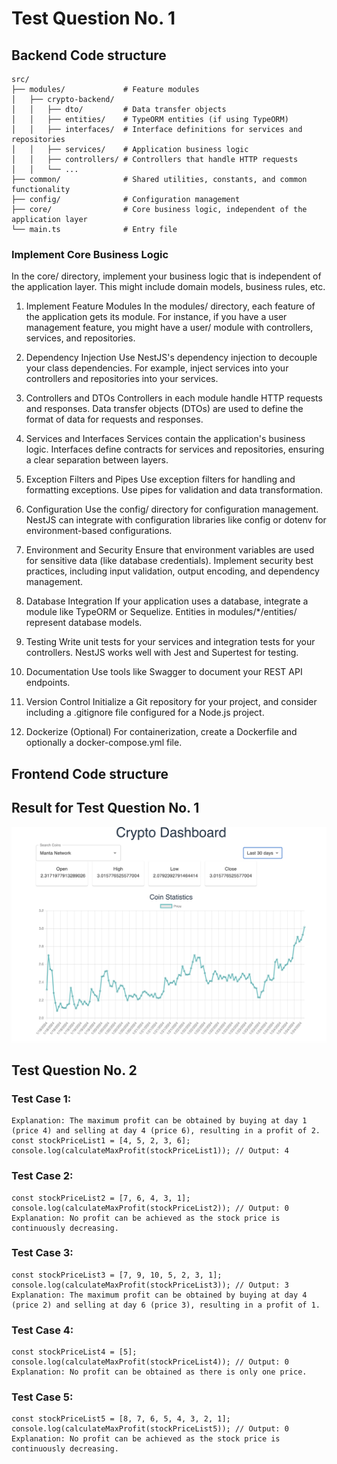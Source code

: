 # Test Question No. 1
## Backend Code structure
```
src/
├── modules/             # Feature modules
│   ├── crypto-backend/
│   │   ├── dto/         # Data transfer objects
│   │   ├── entities/    # TypeORM entities (if using TypeORM)
│   │   ├── interfaces/  # Interface definitions for services and repositories
│   │   ├── services/    # Application business logic
│   │   ├── controllers/ # Controllers that handle HTTP requests
│   │   └── ...
├── common/              # Shared utilities, constants, and common functionality
├── config/              # Configuration management
├── core/                # Core business logic, independent of the application layer
└── main.ts              # Entry file
```
### Implement Core Business Logic
In the core/ directory, implement your business logic that is independent of the application layer. This might include domain models, business rules, etc.

1. Implement Feature Modules
   In the modules/ directory, each feature of the application gets its module. For instance, if you have a user management feature, you might have a user/ module with controllers, services, and repositories.

2. Dependency Injection
   Use NestJS's dependency injection to decouple your class dependencies. For example, inject services into your controllers and repositories into your services.

3. Controllers and DTOs
   Controllers in each module handle HTTP requests and responses. Data transfer objects (DTOs) are used to define the format of data for requests and responses.

4. Services and Interfaces
   Services contain the application's business logic. Interfaces define contracts for services and repositories, ensuring a clear separation between layers.

5. Exception Filters and Pipes
   Use exception filters for handling and formatting exceptions. Use pipes for validation and data transformation.
5. Configuration
    Use the config/ directory for configuration management. NestJS can integrate with configuration libraries like config or dotenv for environment-based configurations.

6. Environment and Security
    Ensure that environment variables are used for sensitive data (like database credentials). Implement security best practices, including input validation, output encoding, and dependency management.

7. Database Integration
    If your application uses a database, integrate a module like TypeORM or Sequelize. Entities in modules/*/entities/ represent database models.

8. Testing
    Write unit tests for your services and integration tests for your controllers. NestJS works well with Jest and Supertest for testing.

9. Documentation
    Use tools like Swagger to document your REST API endpoints.

10. Version Control
    Initialize a Git repository for your project, and consider including a .gitignore file configured for a Node.js project.

11. Dockerize (Optional)
    For containerization, create a Dockerfile and optionally a docker-compose.yml file.
## Frontend Code structure

## Result for Test Question No. 1
![Screenshot 2024-01-24 at 23.44.17.png](images%2FScreenshot%202024-01-24%20at%2023.44.17.png)

## Test Question No. 2
### Test Case 1:
```
Explanation: The maximum profit can be obtained by buying at day 1 (price 4) and selling at day 4 (price 6), resulting in a profit of 2.
const stockPriceList1 = [4, 5, 2, 3, 6];
console.log(calculateMaxProfit(stockPriceList1)); // Output: 4
```

### Test Case 2:
```
const stockPriceList2 = [7, 6, 4, 3, 1];
console.log(calculateMaxProfit(stockPriceList2)); // Output: 0
Explanation: No profit can be achieved as the stock price is continuously decreasing.
```

### Test Case 3:
```
const stockPriceList3 = [7, 9, 10, 5, 2, 3, 1];
console.log(calculateMaxProfit(stockPriceList3)); // Output: 3
Explanation: The maximum profit can be obtained by buying at day 4 (price 2) and selling at day 6 (price 3), resulting in a profit of 1.
```

### Test Case 4:
```
const stockPriceList4 = [5];
console.log(calculateMaxProfit(stockPriceList4)); // Output: 0
Explanation: No profit can be obtained as there is only one price.
```

### Test Case 5:
```
const stockPriceList5 = [8, 7, 6, 5, 4, 3, 2, 1];
console.log(calculateMaxProfit(stockPriceList5)); // Output: 0
Explanation: No profit can be achieved as the stock price is continuously decreasing.
```
